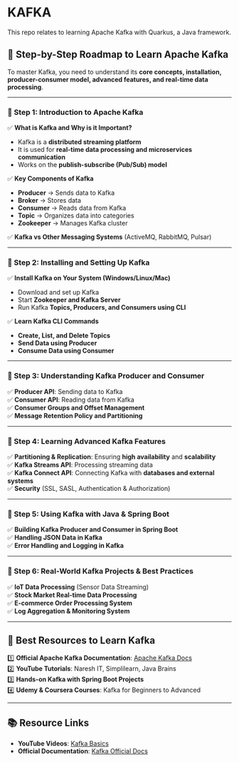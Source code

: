 # KAFKA

This repo relates to learning Apache Kafka with Quarkus, a Java framework.

## 📌 Step-by-Step Roadmap to Learn Apache Kafka

To master Kafka, you need to understand its **core concepts, installation, producer-consumer model, advanced features, and real-time data processing**.

---

### 🔹 Step 1: Introduction to Apache Kafka

✅ **What is Kafka and Why is it Important?**

- Kafka is a **distributed streaming platform**
- It is used for **real-time data processing and microservices communication**
- Works on the **publish-subscribe (Pub/Sub) model**

✅ **Key Components of Kafka**

- **Producer** → Sends data to Kafka
- **Broker** → Stores data
- **Consumer** → Reads data from Kafka
- **Topic** → Organizes data into categories
- **Zookeeper** → Manages Kafka cluster

✅ **Kafka vs Other Messaging Systems** (ActiveMQ, RabbitMQ, Pulsar)

---

### 🔹 Step 2: Installing and Setting Up Kafka

✅ **Install Kafka on Your System (Windows/Linux/Mac)**

- Download and set up Kafka
- Start **Zookeeper and Kafka Server**
- Run Kafka **Topics, Producers, and Consumers using CLI**

✅ **Learn Kafka CLI Commands**

- **Create, List, and Delete Topics**
- **Send Data using Producer**
- **Consume Data using Consumer**

---

### 🔹 Step 3: Understanding Kafka Producer and Consumer

✅ **Producer API**: Sending data to Kafka  
✅ **Consumer API**: Reading data from Kafka  
✅ **Consumer Groups and Offset Management**  
✅ **Message Retention Policy and Partitioning**  

---

### 🔹 Step 4: Learning Advanced Kafka Features

✅ **Partitioning & Replication**: Ensuring **high availability** and **scalability**  
✅ **Kafka Streams API**: Processing streaming data  
✅ **Kafka Connect API**: Connecting Kafka with **databases and external systems**  
✅ **Security** (SSL, SASL, Authentication & Authorization)  

---

### 🔹 Step 5: Using Kafka with Java & Spring Boot

✅ **Building Kafka Producer and Consumer in Spring Boot**  
✅ **Handling JSON Data in Kafka**  
✅ **Error Handling and Logging in Kafka**  

---

### 🔹 Step 6: Real-World Kafka Projects & Best Practices

✅ **IoT Data Processing** (Sensor Data Streaming)  
✅ **Stock Market Real-time Data Processing**  
✅ **E-commerce Order Processing System**  
✅ **Log Aggregation & Monitoring System**  

---

## 🎯 Best Resources to Learn Kafka

1️⃣ **Official Apache Kafka Documentation**: [Apache Kafka Docs](https://kafka.apache.org/documentation/)  
2️⃣ **YouTube Tutorials**: Naresh IT, Simplilearn, Java Brains  
3️⃣ **Hands-on Kafka with Spring Boot Projects**  
4️⃣ **Udemy & Coursera Courses**: Kafka for Beginners to Advanced  

---

## 📚 Resource Links

- **YouTube Videos**: [Kafka Basics](https://www.youtube.com/watch?v=ei6fK9StzMM)  
- **Official Documentation**: [Kafka Official Docs](https://kafka.apache.org/)  
